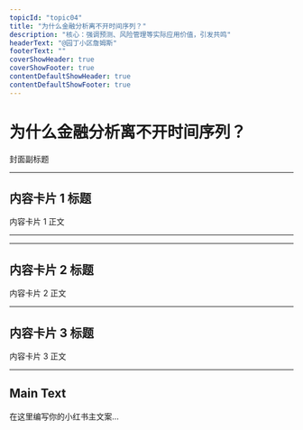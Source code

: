 ```yaml
---
topicId: "topic04"
title: "为什么金融分析离不开时间序列？"
description: "核心：强调预测、风险管理等实际应用价值，引发共鸣"
headerText: "@园丁小区詹姆斯"
footerText: ""
coverShowHeader: true
coverShowFooter: true
contentDefaultShowHeader: true
contentDefaultShowFooter: true
---
```

# 为什么金融分析离不开时间序列？
封面副标题

---

## 内容卡片 1 标题
内容卡片 1 正文

---


---

## 内容卡片 2 标题
内容卡片 2 正文

---

## 内容卡片 3 标题
内容卡片 3 正文

---

## Main Text
在这里编写你的小红书主文案...